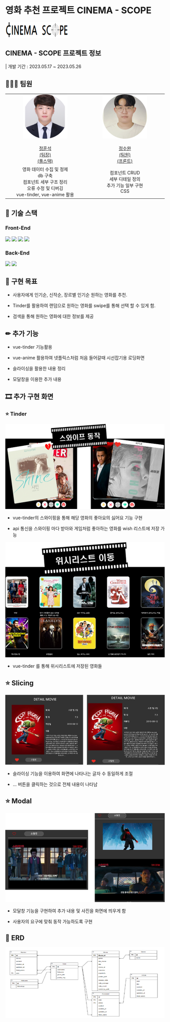 # 영화 추천 프로젝트 CINEMA - SCOPE

<img src="/image/cinemascope.png" width="200px" height="50px">

## CINEMA - SCOPE 프로젝트 정보

| 개발 기간 : 2023.05.17 ~ 2023.05.26

## 👩🏻‍💻 팀원
<table align="center">
  <tr width="300px">
    <td height="140px" align="center"> <a href="https://github.com/AndreaStudy">
      <img src="/image/hs.png" width="140px" /> <br><br> 정훈석 <br>(팀장) <br>(풀스택)</a> <br></td>
      <td height="140px" align="center"> <a href="https://github.com/SWan9710">
      <img src="image/sw.png" width="140px" /> <br><br> 정수완 <br>(팀원) <br>(프론트)</a> <br></td>
  </tr>
  <tr width="300px">
    <td align="center" width="250px">
      영화 데이터 수집 및 정제<br>
      db 구축<br>
      컴포넌트 세부 구조 정리<br>
      오류 수정 및 디버깅<br>
      vue-tinder, vue-anime 활용<br>
    </td>
    <td align="center" width="250px">
      컴포넌트 CRUD<br>
      세부 디테일 정의 <br>
      추가 기능 일부 구현 <br>
      CSS <br>
    </td>
  </tr>
</table>

## 🔧 기술 스택

### Front-End
<div>
  <img src="https://img.shields.io/badge/vue.js-4FC08D?style=for-the-badge&logo=vue.js&logoColor=white">
  <img src="https://img.shields.io/badge/html5-E34F26?style=for-the-badge&logo=html5&logoColor=white"> 
  <img src="https://img.shields.io/badge/javascript-F7DF1E?style=for-the-badge&logo=javascript&logoColor=black">
  <img src="https://img.shields.io/badge/css-1572B6?style=for-the-badge&logo=css3&logoColor=white"> 
</div>

### Back-End
<div>
  <img src="https://img.shields.io/badge/python-3776AB?style=for-the-badge&logo=python&logoColor=white">
  <img src="https://img.shields.io/badge/django-092E20?style=for-the-badge&logo=django&logoColor=white"> 
</div>

## 🎯 구현 목표

- 사용자에게  인기순, 신작순, 장르별 인기순 원하는 영화를 추천.

- Tinder를 활용하여 랜덤으로 원하는 영화를 swipe를 통해 선택 할 수 있게 함.

- 검색을 통해 원하는 영화에 대한 정보를 제공

## ✏ 추가 기능

- vue-tinder 기능활용

- vue-anime 활용하여 넷플릭스처럼 처음 들어갈때 시선잡기용 로딩화면

- 슬라이싱을 활용한 내용 정리

- 모달창을 이용한 추가 내용 



## 🎞 추가 구현 화면

### ⭐ Tinder

![system](/image/tinder.png)

- vue-tinder의 스와이핑을 통해 해당 영화의 좋아요의 싫어요 기능 구현

- api 통신을 스와이핑 마다 받아와 게임처럼 좋아하는 영화를 wish 리스트에 저장 가능

![system](/image/wish.png)

- vue-tinder 를 통해 위시리스트에 저장된 영화들

## ⭐ Slicing

![system](/image/slice.png)

- 슬라이싱 기능을 이용하여 화면에 나타나는 글자 수 동일하게 조절

- ... 버튼을 클릭하는 것으로 전체 내용이 나타남

## ⭐ Modal

![system](/image/modal.png)

- 모달창 기능을 구현하여 추가 내용 및 사진을 화면에 띄우게 함

- 사용자의 요구에 맞춰 동작 가능하도록 구현


## 📃 ERD

![system](/image/erd.png)

